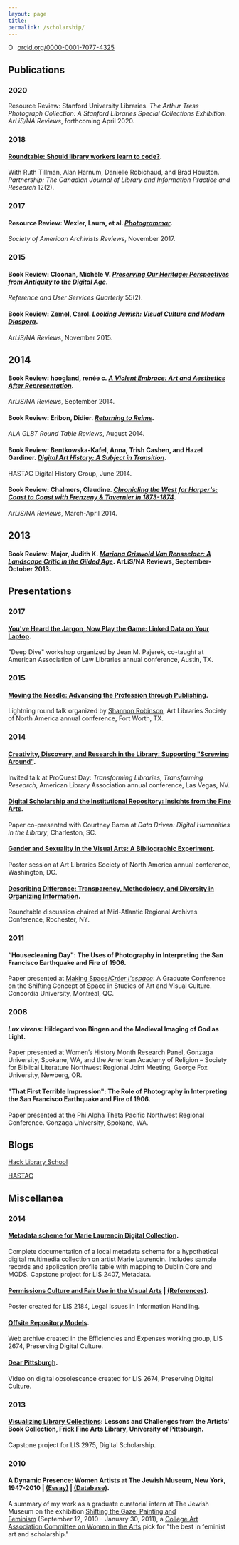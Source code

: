 ```yaml
---
layout: page
title: 
permalink: /scholarship/
---
```

<a href="https://orcid.org/0000-0001-7077-4325" target="orcid.widget" rel="noopener noreferrer" style="vertical-align:top;"><img src="https://orcid.org/sites/default/files/images/orcid_16x16.png" style="width:1em;margin-right:.5em;" alt="ORCID iD icon">orcid.org/0000-0001-7077-4325</a>
## Publications
### 2020
Resource Review: Stanford University Libraries. *The Arthur Tress Photograph Collection: A Stanford Libraries Special Collections Exhibition.
ArLiS/NA Reviews*, forthcoming April 2020.

### 2018
#### [Roundtable: Should library workers learn to code?]( https://doi.org/10.21083/partnership.v12i2.4121).
With Ruth Tillman, Alan Harnum, Danielle Robichaud, and Brad Houston.
*Partnership: The Canadian Journal of Library and Information Practice and Research* 12(2).

### 2017
#### Resource Review: Wexler, Laura, et al. [*Photogrammar*](https://reviews.americanarchivist.org/2017/11/13/photogrammar/). 
*Society of American Archivists Reviews*, November 2017.

### 2015
#### Book Review: Cloonan, Michèle V. [*Preserving Our Heritage: Perspectives from Antiquity to the Digital Age*](https://doi.org/10.5860/rusq.55n2.171b).
*Reference and User Services Quarterly* 55(2).

#### Book Review: Zemel, Carol. [*Looking Jewish: Visual Culture and Modern Diaspora*](https://arlisna.org/publications/reviews/743-looking-jewish-visual-culture-and-modern-diaspora). 
*ArLiS/NA Reviews*, November 2015.

## 2014
#### Book Review: hoogland, renée c. [*A Violent Embrace: Art and Aesthetics After Representation*](http://arlisna.org/publications/reviews/408-a-violent-embrace-art-and-aesthetics-after-representation). 
*ArLiS/NA Reviews*, September 2014.

#### Book Review: Eribon, Didier. [*Returning to Reims*](http://www.glbtrt.ala.org/reviews/returning-to-reims/). 
*ALA GLBT Round Table Reviews*, August 2014.

#### Book Review: Bentkowska-Kafel, Anna, Trish Cashen, and Hazel Gardiner. [*Digital Art History: A Subject in Transition*](https://www.hastac.org/blogs/aszingarelli/2014/06/18/digital-history-spring-series-book-review-5-digital-art-history). 
HASTAC Digital History Group, June 2014.

#### Book Review: Chalmers, Claudine. [*Chronicling the West for Harper's: Coast to Coast with Frenzeny & Tavernier in 1873-1874*](http://joomla.arlisna.org/index.php?option=com_content&amp;view=article&amp;id=181:chronicling-the-west-for-harper-s-coast-to-coast-with-frenzeny-tavernier-in-1873-1874&amp;catid=26:reviews&amp;Itemid=148). 
*ArLiS/NA Reviews*, March-April 2014.

## 2013
#### Book Review: Major, Judith K. [*Mariana Griswold Van Rensselaer: A Landscape Critic in the Gilded Age*](http://arlisna.org/images/reviews/2013/09/major.pdf). ArLiS/NA Reviews, September-October 2013.

## Presentations
### 2017
#### [You've Heard the Jargon, Now Play the Game: Linked Data on Your Laptop](https://eventmobi.com/aall2017/speakers/213086/4838208).
"Deep Dive" workshop organized by Jean M. Pajerek, co-taught at American Association of Law Libraries annual conference, Austin, TX.
### 2015
#### [Moving the Needle: Advancing the Profession through Publishing](https://www.arlisna.org/news/featured-art-libraries/10-conferences/49-2015-conference-proceedings).  
Lightning round talk organized by [Shannon Robinson](http://shannonmarierobinson.com/?page_id=2), Art Libraries Society of North America annual conference, Fort Worth, TX.
### 2014
#### [Creativity, Discovery, and Research in the Library: Supporting "Screwing Around"](http://slides.com/aszingarellisweet/creativity-discovery-research#/).  
Invited talk at ProQuest Day: *Transforming Libraries, Transforming Research*, American Library Association annual conference, Las Vegas, NV.
#### [Digital Scholarship and the Institutional Repository: Insights from the Fine Arts](http://slides.com/aszingarellisweet/institutional-repository#/).  
Paper co-presented with Courtney Baron at *Data Driven: Digital Humanities in the Library*, Charleston, SC.
#### [Gender and Sexuality in the Visual Arts: A Bibliographic Experiment](http://aszingarellisweet.files.wordpress.com/2014/05/zingarellisweetarlisposter.pdf).  
Poster session at Art Libraries Society of North America annual conference, Washington, DC.
#### [Describing Difference: Transparency, Methodology, and Diversity in Organizing Information](https://marac.memberclicks.net/assets/documents/marac_rochester_spring_2014_conf_program.pdf).  
Roundtable discussion chaired at Mid-Atlantic Regional Archives Conference, Rochester, NY.
### 2011
#### “Housecleaning Day": The Uses of Photography in Interpreting the San Francisco Earthquake and Fire of 1906.  
Paper presented at [Making Space/*Créer l'espace*](http://ahgsa.concordia.ca/annual-graduate-conference/index.php?option=com_content&amp;view=article&amp;id=88&amp;Itemid=144): A Graduate Conference on the Shifting Concept of Space in Studies of Art and Visual Culture. Concordia University, Montréal, QC.
### 2008
#### *Lux vivens*: Hildegard von Bingen and the Medieval Imaging of God as Light.  
Paper presented at Women’s History Month Research Panel, Gonzaga University, Spokane, WA, and the American Academy of Religion – Society for Biblical Literature Northwest Regional Joint Meeting, George Fox University, Newberg, OR.
#### "That First Terrible Impression": The Role of Photography in Interpreting the San Francisco Earthquake and Fire of 1906.  
Paper presented at the Phi Alpha Theta Pacific Northwest Regional Conference. Gonzaga University, Spokane, WA.

## Blogs
[Hack Library School](http://hacklibraryschool.com/author/aszingarellisweet/)

[HASTAC](http://www.hastac.org/users/aszingarelli)

## Miscellanea
### 2014
#### [Metadata scheme for Marie Laurencin Digital Collection](http://laurencinwiki.pbworks.com/w/page/83396131/Introduction).
Complete documentation of a local metadata schema for a hypothetical digital multimedia collection on artist Marie Laurencin. Includes sample records and application profile table with mapping to Dublin Core and MODS. Capstone project for LIS 2407, Metadata.
#### [Permissions Culture and Fair Use in the Visual Arts](https://aszingarellisweet.files.wordpress.com/2014/01/lis2184posterzingarelli.pdf) | [(References)](https://aszingarellisweet.files.wordpress.com/2014/01/lis2184finalposterreferenceszingarelli.pdf). 
Poster created for LIS 2184, Legal Issues in Information Handling. 
#### [Offsite Repository Models](https://archive-it.org/collections/4498). 
Web archive created in the Efficiencies and Expenses working group, LIS 2674, Preserving Digital Culture.
#### [Dear Pittsburgh](http://vimeo.com/89700519). 
Video on digital obsolescence created for LIS 2674, Preserving Digital Culture.
### 2013
#### [Visualizing Library Collections](http://slid.es/aszingarellisweet/visualizing-library-collections): Lessons and Challenges from the Artists' Book Collection, Frick Fine Arts Library, University of Pittsburgh.
Capstone project for LIS 2975, Digital Scholarship.
### 2010
#### A Dynamic Presence: Women Artists at The Jewish Museum, New York, 1947-2010 | [(Essay)](http://web.archive.org/web/20100912204721/http://www.thejewishmuseum.org/tjmwomenartistsessay) | [(Database)](https://perma.cc/CF2Z-AZTA).
A summary of my work as a graduate curatorial intern at The Jewish Museum on the exhibition [Shifting the Gaze: Painting and Feminism](http://www.thejewishmuseum.org/exhibitions/feministpainting) (September 12, 2010 - January 30, 2011), a [College Art Association Committee on Women in the Arts](http://www.collegeart.org/committees/picksoctober2010) pick for "the best in feminist art and scholarship."
